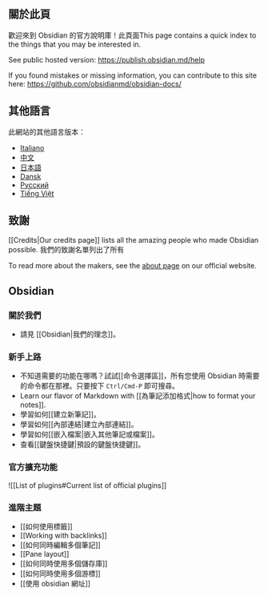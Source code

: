 ## 關於此頁

歡迎來到 Obsidian 的官方說明庫！此頁面This page contains a quick index to the things that you may be interested in.

See public hosted version: https://publish.obsidian.md/help

If you found mistakes or missing information, you can contribute to this site here: https://github.com/obsidianmd/obsidian-docs/

## 其他語言

此網站的其他語言版本：

- [Italiano](https://publish.obsidian.md/help-it)
- [中文](https://publish.obsidian.md/help-zh)
- [日本語](https://publish.obsidian.md/help-ja)
- [Dansk](https://publish.obsidian.md/help-da)
- [Русский](https://publish.obsidian.md/help-ru)
- [Tiếng Việt](https://publish.obsidian.md/help-vi)

## 致謝

[[Credits|Our credits page]] lists all the amazing people who made Obsidian possible. 我們的致謝名單列出了所有

To read more about the makers, see the [about page](https://obsidian.md/about) on our official website.

## Obsidian

### 關於我們

- 請見 [[Obsidian|我們的理念]]。

### 新手上路

- 不知道需要的功能在哪嗎？試試[[命令選擇區]]，所有您使用 Obsidian 時需要的命令都在那裡。只要按下 `Ctrl/Cmd-P` 即可搜尋。
- Learn our flavor of Markdown with [[為筆記添加格式|how to format your notes]].
- 學習如何[[建立新筆記]]。
- 學習如何[[內部連結|建立內部連結]]。
- 學習如何[[嵌入檔案|嵌入其他筆記或檔案]]。
- 查看[[鍵盤快捷鍵|預設的鍵盤快捷鍵]]。

### 官方擴充功能

![[List of plugins#Current list of official plugins]]

### 進階主題

- [[如何使用標籤]]
- [[Working with backlinks]]
- [[如何同時編輯多個筆記]]
- [[Pane layout]]
- [[如何同時使用多個儲存庫]]
- [[如何同時使用多個游標]]
- [[使用 obsidian 網址]]